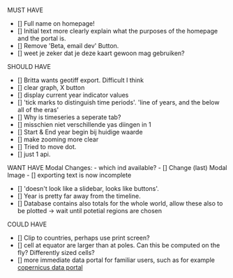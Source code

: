 MUST HAVE 
- [] Full name on homepage!  
- [] Initial text more clearly explain what the purposes of the homepage and the portal is.
- [] Remove 'Beta, email dev' Button.
- [] weet je zeker dat je deze kaart gewoon mag gebruiken?

SHOULD HAVE
- [] Britta wants geotiff export. Difficult I think
- [] clear graph, X button
- [] display current year indicator values
- [] 'tick marks to distinguish time periods'. 'line of years, and the below all of the eras'
- [] Why is timeseries a seperate tab?
- [] misschien niet verschillende yas diingen in 1 
- [] Start & End year begin bij huidige waarde
- [] make zooming more clear
- [] Tried to move dot.
- [] just 1 api.

WANT HAVE
Modal Changes:
    - which ind available?
    - [] Change (last) Modal Image
    - [] exporting text is now incomplete
- [] 'doesn't look like a slidebar, looks like buttons'.
- [] Year is pretty far away from the timeline.
- [] Database contains also totals for the whole world, allow these also to be plotted -> wait until potetial regions are chosen

COULD HAVE
- [] Clip to countries, perhaps use print screen?
- [] cell at equator are larger than at poles. Can this be computed on the fly? Differently sized cells?
- [] more immediate data portal for familiar users, such as for example [copernicus data portal](https://cds.climate.copernicus.eu/cdsapp#!/dataset/reanalysis-era5-land?tab=form)